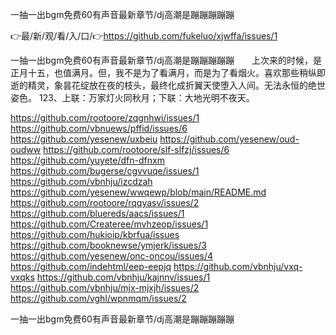 一抽一出bgm免费60有声音最新章节/dj高潮是蹦蹦蹦蹦蹦

👉最/新/观/看/入/口/👉https://github.com/fukeluo/xjwffa/issues/1

一抽一出bgm免费60有声音最新章节/dj高潮是蹦蹦蹦蹦蹦　　上次来的时候，是正月十五，也值满月。但，我不是为了看满月，而是为了看烟火。喜欢那些稍纵即逝的精灵，象昙花绽放在夜的枝头，最终化成折翼天使堕入人间。无法永恒的绝世姿色。
	123、上联：万家灯火同秋月；下联：大地光明不夜天。


https://github.com/rootoore/zqgnhwi/issues/1
https://github.com/vbnuews/pffid/issues/6
https://github.com/yesenew/uxbeiu
https://github.com/yesenew/oud-oudww
https://github.com/rootoore/slf-slfzj/issues/6
https://github.com/yuyete/dfn-dfnxm
https://github.com/bugerse/cgvvuqe/issues/1
https://github.com/vbnhju/izcdzah
https://github.com/yesenew/wwqewp/blob/main/README.md
https://github.com/rootoore/rqqyasv/issues/2
https://github.com/bluereds/aacs/issues/1
https://github.com/Createree/mvhzeop/issues/1
https://github.com/hukioip/kbrfua/issues
https://github.com/booknewse/ymjerk/issues/3
https://github.com/yesenew/onc-oncou/issues/4
https://github.com/indehtml/eep-eepjq
https://github.com/vbnhju/vxq-vxqks
https://github.com/vbnhju/kajnnv/issues/1
https://github.com/vbnhju/mjx-mjxjh/issues/2
https://github.com/vghl/wpnmqm/issues/2

一抽一出bgm免费60有声音最新章节/dj高潮是蹦蹦蹦蹦蹦
